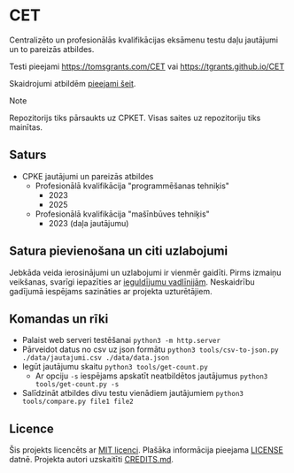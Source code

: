 # CET

Centralizēto un profesionālās kvalifikācijas eksāmenu testu daļu jautājumi un to pareizās atbildes.

Testi pieejami https://tomsgrants.com/CET vai https://tgrants.github.io/CET

Skaidrojumi atbildēm [pieejami šeit](https://github.com/tgrants/CET/wiki).

> [!NOTE]
>
> Repozitorijs tiks pārsaukts uz CPKET.
> Visas saites uz repozitoriju tiks mainītas.

## Saturs

* CPKE jautājumi un pareizās atbildes
	* Profesionālā kvalifikācija "programmēšanas tehniķis"
		* 2023
		* 2025
	* Profesionālā kvalifikācija "mašīnbūves tehniķis"
		* 2023 (daļa jautājumu)

## Satura pievienošana un citi uzlabojumi

Jebkāda veida ierosinājumi un uzlabojumi ir vienmēr gaidīti.
Pirms izmaiņu veikšanas, svarīgi iepazīties ar [ieguldījumu vadlīnijām](CONTRIBUTING.md).
Neskaidrību gadījumā iespējams sazināties ar projekta uzturētājiem.

## Komandas un rīki

* Palaist web serveri testēšanai `python3 -m http.server`
* Pārveidot datus no csv uz json formātu `python3 tools/csv-to-json.py ./data/jautajumi.csv ./data/data.json`
* Iegūt jautājumu skaitu `python3 tools/get-count.py`
	* Ar opciju `-s` iespējams apskatīt neatbildētos jautājumus `python3 tools/get-count.py -s`
* Salīdzināt atbildes divu testu vienādiem jautājumiem `python3 tools/compare.py file1 file2`

## Licence

Šis projekts licencēts ar [MIT licenci](https://lv.wikipedia.org/wiki/MIT_licence).
Plašāka informācija pieejama [LICENSE](LICENSE) datnē.
Projekta autori uzskaitīti [CREDITS.md](CREDITS.md).
